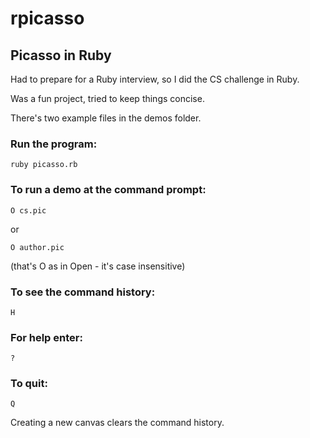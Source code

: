 # rpicasso
## Picasso in Ruby

Had to prepare for a Ruby interview, so I did the CS challenge in Ruby.

Was a fun project, tried to keep things concise.

There's two example files in the demos folder.

### Run the program:
```
ruby picasso.rb
```

### To run a demo at the command prompt:
```
O cs.pic
```

or

```
O author.pic
```

(that's O as in Open - it's case insensitive)

### To see the command history:
```
H
```
### For help enter:
```
?
```
### To quit:
```
Q
```
Creating a new canvas clears the command history.
